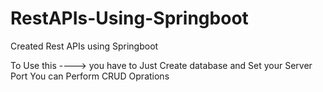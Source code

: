 # RestAPIs-Using-Springboot
Created Rest APIs using Springboot  

To Use this ---->
you have to Just Create database and Set your Server Port 
You can Perform CRUD Oprations
